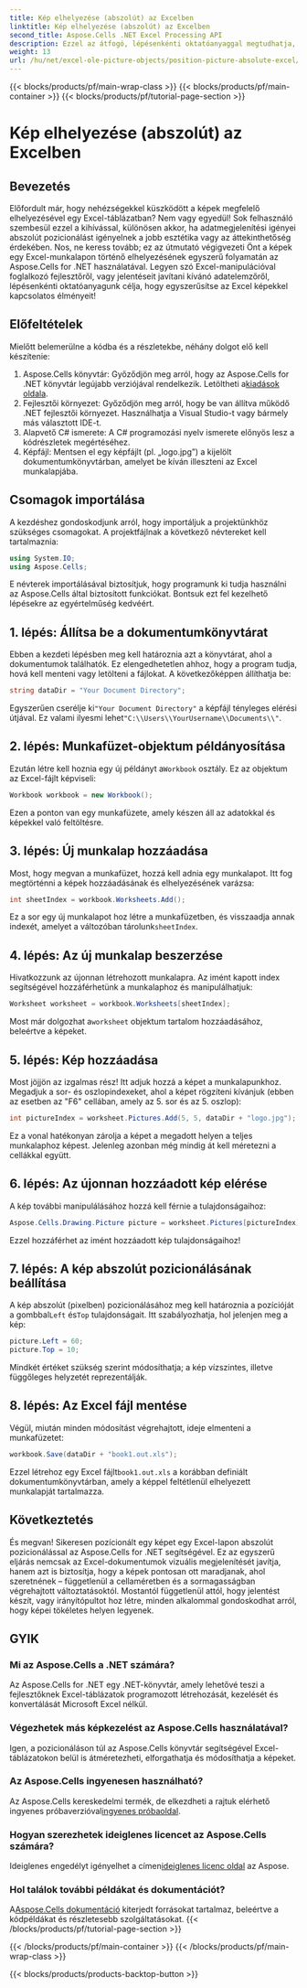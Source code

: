 ```yaml
---
title: Kép elhelyezése (abszolút) az Excelben
linktitle: Kép elhelyezése (abszolút) az Excelben
second_title: Aspose.Cells .NET Excel Processing API
description: Ezzel az átfogó, lépésenkénti oktatóanyaggal megtudhatja, hogyan helyezhet el abszolút képeket az Excelben az Aspose.Cells for .NET segítségével.
weight: 13
url: /hu/net/excel-ole-picture-objects/position-picture-absolute-excel/
---
```


{{< blocks/products/pf/main-wrap-class >}}
{{< blocks/products/pf/main-container >}}
{{< blocks/products/pf/tutorial-page-section >}}

# Kép elhelyezése (abszolút) az Excelben

## Bevezetés
Előfordult már, hogy nehézségekkel küszködött a képek megfelelő elhelyezésével egy Excel-táblázatban? Nem vagy egyedül! Sok felhasználó szembesül ezzel a kihívással, különösen akkor, ha adatmegjelenítési igényei abszolút pozicionálást igényelnek a jobb esztétika vagy az áttekinthetőség érdekében. Nos, ne keress tovább; ez az útmutató végigvezeti Önt a képek egy Excel-munkalapon történő elhelyezésének egyszerű folyamatán az Aspose.Cells for .NET használatával. Legyen szó Excel-manipulációval foglalkozó fejlesztőről, vagy jelentéseit javítani kívánó adatelemzőről, lépésenkénti oktatóanyagunk célja, hogy egyszerűsítse az Excel képekkel kapcsolatos élményeit!
## Előfeltételek
Mielőtt belemerülne a kódba és a részletekbe, néhány dolgot elő kell készítenie:
1.  Aspose.Cells könyvtár: Győződjön meg arról, hogy az Aspose.Cells for .NET könyvtár legújabb verziójával rendelkezik. Letöltheti a[kiadások oldala](https://releases.aspose.com/cells/net/).
2. Fejlesztői környezet: Győződjön meg arról, hogy be van állítva működő .NET fejlesztői környezet. Használhatja a Visual Studio-t vagy bármely más választott IDE-t.
3. Alapvető C# ismerete: A C# programozási nyelv ismerete előnyös lesz a kódrészletek megértéséhez.
4. Képfájl: Mentsen el egy képfájlt (pl. „logo.jpg”) a kijelölt dokumentumkönyvtárban, amelyet be kíván illeszteni az Excel munkalapjába.

## Csomagok importálása
A kezdéshez gondoskodjunk arról, hogy importáljuk a projektünkhöz szükséges csomagokat. A projektfájlnak a következő névtereket kell tartalmaznia:
```csharp
using System.IO;
using Aspose.Cells;
```
E névterek importálásával biztosítjuk, hogy programunk ki tudja használni az Aspose.Cells által biztosított funkciókat.
Bontsuk ezt fel kezelhető lépésekre az egyértelműség kedvéért.
## 1. lépés: Állítsa be a dokumentumkönyvtárat
Ebben a kezdeti lépésben meg kell határoznia azt a könyvtárat, ahol a dokumentumok találhatók. Ez elengedhetetlen ahhoz, hogy a program tudja, hová kell menteni vagy letölteni a fájlokat. A következőképpen állíthatja be:
```csharp
string dataDir = "Your Document Directory";
```
 Egyszerűen cserélje ki`"Your Document Directory"` a képfájl tényleges elérési útjával. Ez valami ilyesmi lehet`"C:\\Users\\YourUsername\\Documents\\"`.
## 2. lépés: Munkafüzet-objektum példányosítása
 Ezután létre kell hoznia egy új példányt a`Workbook` osztály. Ez az objektum az Excel-fájlt képviseli:
```csharp
Workbook workbook = new Workbook();
```
Ezen a ponton van egy munkafüzete, amely készen áll az adatokkal és képekkel való feltöltésre.
## 3. lépés: Új munkalap hozzáadása
Most, hogy megvan a munkafüzet, hozzá kell adnia egy munkalapot. Itt fog megtörténni a képek hozzáadásának és elhelyezésének varázsa:
```csharp
int sheetIndex = workbook.Worksheets.Add();
```
 Ez a sor egy új munkalapot hoz létre a munkafüzetben, és visszaadja annak indexét, amelyet a változóban tárolunk`sheetIndex`.
## 4. lépés: Az új munkalap beszerzése
Hivatkozzunk az újonnan létrehozott munkalapra. Az imént kapott index segítségével hozzáférhetünk a munkalaphoz és manipulálhatjuk:
```csharp
Worksheet worksheet = workbook.Worksheets[sheetIndex];
```
 Most már dolgozhat a`worksheet` objektum tartalom hozzáadásához, beleértve a képeket.
## 5. lépés: Kép hozzáadása
Most jöjjön az izgalmas rész! Itt adjuk hozzá a képet a munkalapunkhoz. Megadjuk a sor- és oszlopindexeket, ahol a képet rögzíteni kívánjuk (ebben az esetben az "F6" cellában, amely az 5. sor és az 5. oszlop):
```csharp
int pictureIndex = worksheet.Pictures.Add(5, 5, dataDir + "logo.jpg");
```
Ez a vonal hatékonyan zárolja a képet a megadott helyen a teljes munkalaphoz képest. Jelenleg azonban még mindig át kell méretezni a cellákkal együtt.
## 6. lépés: Az újonnan hozzáadott kép elérése
A kép további manipulálásához hozzá kell férnie a tulajdonságaihoz:
```csharp
Aspose.Cells.Drawing.Picture picture = worksheet.Pictures[pictureIndex];
```
Ezzel hozzáférhet az imént hozzáadott kép tulajdonságaihoz!
## 7. lépés: A kép abszolút pozicionálásának beállítása
 A kép abszolút (pixelben) pozicionálásához meg kell határoznia a pozícióját a gombbal`Left` és`Top` tulajdonságait. Itt szabályozhatja, hol jelenjen meg a kép:
```csharp
picture.Left = 60;
picture.Top = 10;
```
Mindkét értéket szükség szerint módosíthatja; a kép vízszintes, illetve függőleges helyzetét reprezentálják.
## 8. lépés: Az Excel fájl mentése
Végül, miután minden módosítást végrehajtott, ideje elmenteni a munkafüzetet:
```csharp
workbook.Save(dataDir + "book1.out.xls");
```
 Ezzel létrehoz egy Excel fájlt`book1.out.xls` a korábban definiált dokumentumkönyvtárban, amely a képpel feltétlenül elhelyezett munkalapját tartalmazza.

## Következtetés
És megvan! Sikeresen pozícionált egy képet egy Excel-lapon abszolút pozicionálással az Aspose.Cells for .NET segítségével. Ez az egyszerű eljárás nemcsak az Excel-dokumentumok vizuális megjelenítését javítja, hanem azt is biztosítja, hogy a képek pontosan ott maradjanak, ahol szeretnének – függetlenül a cellaméretben és a sormagasságban végrehajtott változtatásoktól. Mostantól függetlenül attól, hogy jelentést készít, vagy irányítópultot hoz létre, minden alkalommal gondoskodhat arról, hogy képei tökéletes helyen legyenek.
## GYIK
### Mi az Aspose.Cells a .NET számára?
Az Aspose.Cells for .NET egy .NET-könyvtár, amely lehetővé teszi a fejlesztőknek Excel-táblázatok programozott létrehozását, kezelését és konvertálását Microsoft Excel nélkül.
### Végezhetek más képkezelést az Aspose.Cells használatával?
Igen, a pozicionáláson túl az Aspose.Cells könyvtár segítségével Excel-táblázatokon belül is átméretezheti, elforgathatja és módosíthatja a képeket.
### Az Aspose.Cells ingyenesen használható?
 Az Aspose.Cells kereskedelmi termék, de elkezdheti a rajtuk elérhető ingyenes próbaverzióval[ingyenes próbaoldal](https://releases.aspose.com/).
### Hogyan szerezhetek ideiglenes licencet az Aspose.Cells számára?
 Ideiglenes engedélyt igényelhet a címen[ideiglenes licenc oldal](https://purchase.aspose.com/temporary-license/) az Aspose.
### Hol találok további példákat és dokumentációt?
 A[Aspose.Cells dokumentáció](https://reference.aspose.com/cells/net/) kiterjedt forrásokat tartalmaz, beleértve a kódpéldákat és részletesebb szolgáltatásokat.
{{< /blocks/products/pf/tutorial-page-section >}}

{{< /blocks/products/pf/main-container >}}
{{< /blocks/products/pf/main-wrap-class >}}

{{< blocks/products/products-backtop-button >}}
